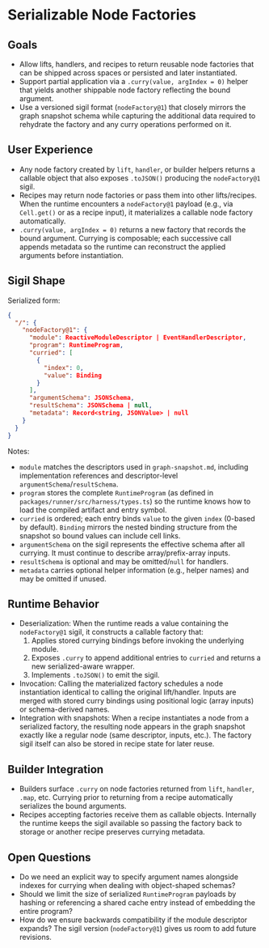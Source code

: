 # Serializable Node Factories

## Goals

- Allow lifts, handlers, and recipes to return reusable node factories that can
  be shipped across spaces or persisted and later instantiated.
- Support partial application via a `.curry(value, argIndex = 0)` helper that
  yields another shippable node factory reflecting the bound argument.
- Use a versioned sigil format (`nodeFactory@1`) that closely mirrors the graph
  snapshot schema while capturing the additional data required to rehydrate the
  factory and any curry operations performed on it.

## User Experience

- Any node factory created by `lift`, `handler`, or builder helpers returns a
  callable object that also exposes `.toJSON()` producing the `nodeFactory@1`
  sigil.
- Recipes may return node factories or pass them into other lifts/recipes. When
  the runtime encounters a `nodeFactory@1` payload (e.g., via `Cell.get()` or as
  a recipe input), it materializes a callable node factory automatically.
- `.curry(value, argIndex = 0)` returns a new factory that records the bound
  argument. Currying is composable; each successive call appends metadata so the
  runtime can reconstruct the applied arguments before instantiation.

## Sigil Shape

Serialized form:

```json
{
  "/": {
    "nodeFactory@1": {
      "module": ReactiveModuleDescriptor | EventHandlerDescriptor,
      "program": RuntimeProgram,
      "curried": [
        {
          "index": 0,
          "value": Binding
        }
      ],
      "argumentSchema": JSONSchema,
      "resultSchema": JSONSchema | null,
      "metadata": Record<string, JSONValue> | null
    }
  }
}
```

Notes:

- `module` matches the descriptors used in `graph-snapshot.md`, including
  implementation references and descriptor-level `argumentSchema`/`resultSchema`.
- `program` stores the complete `RuntimeProgram` (as defined in
  `packages/runner/src/harness/types.ts`) so the runtime knows how to load the
  compiled artifact and entry symbol.
- `curried` is ordered; each entry binds `value` to the given `index` (0-based by
  default). `Binding` mirrors the nested binding structure from the snapshot so
  bound values can include cell links.
- `argumentSchema` on the sigil represents the effective schema after all
  currying. It must continue to describe array/prefix-array inputs.
- `resultSchema` is optional and may be omitted/`null` for handlers.
- `metadata` carries optional helper information (e.g., helper names) and may be
  omitted if unused.

## Runtime Behavior

- Deserialization: When the runtime reads a value containing the `nodeFactory@1`
  sigil, it constructs a callable factory that:
  1. Applies stored currying bindings before invoking the underlying module.
  2. Exposes `.curry` to append additional entries to `curried` and returns a new
     serialized-aware wrapper.
  3. Implements `.toJSON()` to emit the sigil.
- Invocation: Calling the materialized factory schedules a node instantiation
  identical to calling the original lift/handler. Inputs are merged with stored
  curry bindings using positional logic (array inputs) or schema-derived names.
- Integration with snapshots: When a recipe instantiates a node from a serialized
  factory, the resulting node appears in the graph snapshot exactly like a
  regular node (same descriptor, inputs, etc.). The factory sigil itself can also
  be stored in recipe state for later reuse.

## Builder Integration

- Builders surface `.curry` on node factories returned from `lift`, `handler`,
  `.map`, etc. Currying prior to returning from a recipe automatically serializes
  the bound arguments.
- Recipes accepting factories receive them as callable objects. Internally the
  runtime keeps the sigil available so passing the factory back to storage or
  another recipe preserves currying metadata.

## Open Questions

- Do we need an explicit way to specify argument names alongside indexes for
  currying when dealing with object-shaped schemas?
- Should we limit the size of serialized `RuntimeProgram` payloads by hashing or
  referencing a shared cache entry instead of embedding the entire program?
- How do we ensure backwards compatibility if the module descriptor expands? The
  sigil version (`nodeFactory@1`) gives us room to add future revisions.
